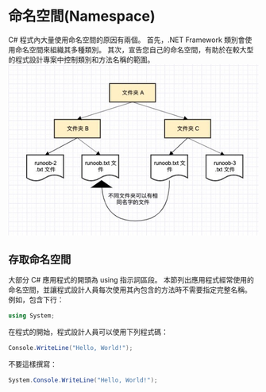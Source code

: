 # 命名空間(Namespace)
C# 程式內大量使用命名空間的原因有兩個。 首先，.NET Framework 類別會使用命名空間來組織其多種類別。 其次，宣告您自己的命名空間，有助於在較大型的程式設計專案中控制類別和方法名稱的範圍。
![](2020-05-06-11-05-44.png)
## 存取命名空間
大部分 C# 應用程式的開頭為 using 指示詞區段。 本節列出應用程式經常使用的命名空間，並讓程式設計人員每次使用其內包含的方法時不需要指定完整名稱。
例如，包含下行：
```C#
using System;
```
在程式的開始，程式設計人員可以使用下列程式碼：
```C#
Console.WriteLine("Hello, World!");
```
不要這樣撰寫：
```C#
System.Console.WriteLine("Hello, World!");
```